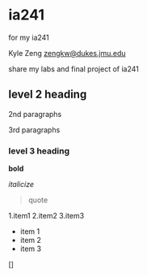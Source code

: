# ia241
for my ia241

Kyle Zeng
zengkw@dukes.jmu.edu

share my labs and final project of ia241

## level 2 heading

2nd paragraphs

3rd paragraphs

### level 3 heading

**bold**

*italicize*

>quote

1.item1
2.item2
3.item3

* item 1
* item 2
* item 3

[]
